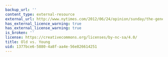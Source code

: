 ```yaml
---
backup_url: ''
content_type: external-resource
external_url: http://www.nytimes.com/2012/06/24/opinion/sunday/the-generation-gap-is-back.html?emc=eta1
has_external_licence_warning: true
has_external_license_warning: true
is_broken: ''
license: https://creativecommons.org/licenses/by-nc-sa/4.0/
title: Old vs. Young
uid: 1377bce6-5880-4a8f-aa4e-56e826614251
---
```

